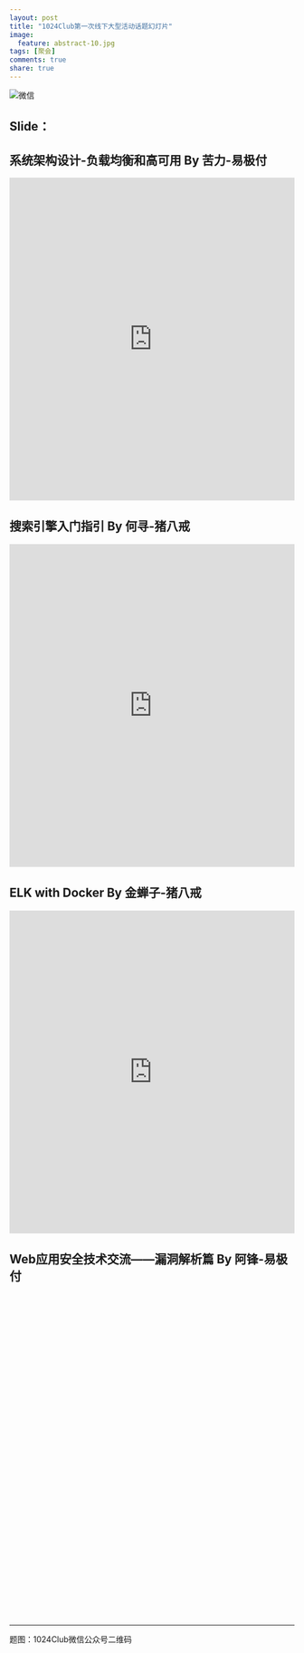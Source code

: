 ```yaml
---
layout: post
title: "1024Club第一次线下大型活动话题幻灯片"
image:
  feature: abstract-10.jpg
tags: [聚会]
comments: true
share: true
---
```


![微信](http://pic.yupoo.com/peigen123_v/Eoy1EbLh/hj0LC.jpg)


## Slide：

## 系统架构设计-负载均衡和高可用 By 苦力-易极付
<iframe width="100%" height="570" src="http://share.csdn.net/frame/12338" frameborder="0" allowfullscreen="allowfullscreen">ddd</iframe>

## 搜索引擎入门指引 By 何寻-猪八戒
<iframe width="100%" height="570" src="http://share.csdn.net/frame/12339" frameborder="0" allowfullscreen="allowfullscreen">ddd</iframe>

## ELK with Docker By 金蝉子-猪八戒
<iframe width="100%" height="570" src="http://share.csdn.net/frame/12407" frameborder="0" allowfullscreen="allowfullscreen">ddd</iframe>

## Web应用安全技术交流——漏洞解析篇 By 阿锋-易极付
<iframe width="100%" height="570" src="" frameborder="0" allowfullscreen="allowfullscreen">ddd</iframe>


---
题图：1024Club微信公众号二维码